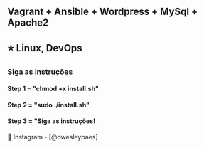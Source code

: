 <div align="left">
<h2>Vagrant + Ansible + Wordpress + MySql + Apache2</h2>
<h2>⭐ Linux, DevOps</h2>
<h3>Siga as instruções</h3>
<h4>Step 1 = "chmod +x install.sh"</h4>
<h4>Step 2 = "sudo ./install.sh"</h4>
<h4>Step 3 = "Siga as instruções!</h4>


  
  🐧 Instagram - [@owesleypaes]
